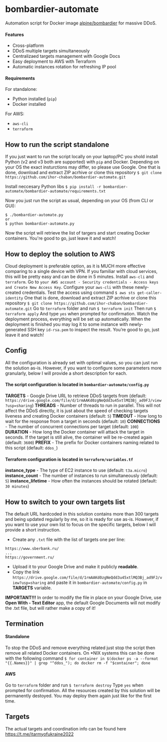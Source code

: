 


# bombardier-automate
Automation script for Docker image [alpine/bombardier](https://hub.docker.com/r/alpine/bombardier) for massive DDoS.

#### Features
- Cross-platform
- DDoS multiple targets simultaneously
- Centralizaed targets management with Google Docs
- Easy deployment to AWS with Terraform
- Automatic instances rotation for refreshing IP pool

#### Requirements
For standalone:
- Python installed (`pip`)
- Docker installed

For AWS:
- `aws-cli`
- `terraform`

## How to run the script standalone
If you just want to run the script locally on your laptop/PC you shold install Python (v2 and v3 both are supported) with `pip` and Docker.
Depending on your OS the exact insturctions may differ, so please use Google.
One that is done, download and extract ZIP acrhive or clone this repository
```$ git clone https://github.com/ihor-chaban/bombardier-automate.git```

Install neccesary Python libs
```$ pip install -r bombardier-automate/bombardier-automate/requirements.txt```

Now you just run the script as usual, depending on your OS (from CLI or GUI):
```
$ ./bombardier-automate.py
or
$ python bombardier-automate.py
```
Now the script will retrieve the list of targers and start creating Docker containers. You're good to go, just leave it and watch!

## How to deploy the solution to AWS
Cloud deployment is preferable option, as it is MUCH more effective comparing to a single device with VPN.
If you familiar with cloud services, this will be pretty easy and can be done in 5 minutes.
Install `aws-cli` and `terraform`. Go to `your AWS account - Security credentials - Access keys and Create New Access Key`.
Configure your `aws-cli` with these newly-created credentials. Test the access using command
```$ aws sts get-caller-identity```
One that is done, download and extract ZIP acrhive or clone this repository
```$ git clone https://github.com/ihor-chaban/bombardier-automate.git```
Go to `terraform` folder and run
```$ terraform init```
Then run
```$ terraform apply```
And type `yes` when prompted for confirmation.
Watch the deployment process, everything will be set up automatically.
When the deployment is finished you may log it to some instance with newly-generated SSH key `id-rsa.pem` to inspect the result.
You’re good to go, just leave it and watch!

## Config
All the configuration is already set with optimal values, so you can just run the solution as-is. However, if you want to configure some parameters more granularly, below I will provide a short description for each.
#### The script configuration is located in `bombardier-automate/config.py`
**TARGETS** - Google Drive URL to retrieve DDoS targets from (default: `https://drive.google.com/file/d/1rmAAKd0zgNeQdd3u45xtlMQ3Bj_ad9FJ/view?usp=sharing`)
**THREADS** - Number of threads to run in parallel. This will not affect the DDoS directly, it is just about the speed of checking targets liveness and creating Docker containers (default: `5`)
**TIMEOUT** - How long to wait for the response from a target in seconds (default: `10`)
**CONNECTIONS** - The number of concurrent connections per target (default: `100`)
**DURATION** - How long the Docker container will attack the target in seconds. If the target is still alive, the container will be re-created again (default: `3600`)
**PREFIX** - The prefix for Docker containers naming related to this script (default: `ddos_`)

#### Terraform configuration is located in `terraform/variables.tf`
**instance_type** - The type of EC2 instance to use (default: `t3a.micro`)
**instance_count** - The number of instances to run simultaneously (default: `5`)
**instance_lifetime** - How often the instances should be rotated (default: `30 minutes`)

## How to switch to your own targets list
The default URL hardcoded in this solution contains more than 300 targets and being updated regularly by me, so it is ready for use as-is. However, if you want to use your own list to focus on the specific targets,  below I will provide a short instruction.
- Create any `.txt` file with the list of targets one per line:
```
https://www.sberbank.ru/
...
https://government.ru/
```
- Upload it to your Google Drive and make it publicly **readable**.
- Copy the link `https://drive.google.com/file/d/1rmAAKd0zgNeQdd3u45xtlMQ3Bj_ad9FJ/view?usp=sharing` and paste it in `bombardier-automate/config.py` in **TARGETS** variable.

**IMPORTANT!!!**
In order to modify the file in place on your Google Drive, use **Open With - Text Editor** app, the default Google Documents will not modify the .txt file, but will rather make a copy of it!

## Termination
#### Standalone
To stop the DDoS and remove everything related just stop the script then remove all related Docker containers. On *NIX systems this can be done with the following command
```$ for container in $(docker ps -a --format "{{.Names}}" | grep "^ddos_"); do docker rm -f "$container"; done```

#### AWS
Go to `terraform` folder and run
```$ terraform destroy```
Type `yes` when prompted for confirmation.
All the resources created by this solution will be permanently destoyed. You may deploy them again just like for the first time.


## Targets
The actual targets and coordination info can be found here https://t.me/itarmyofukraine2022
